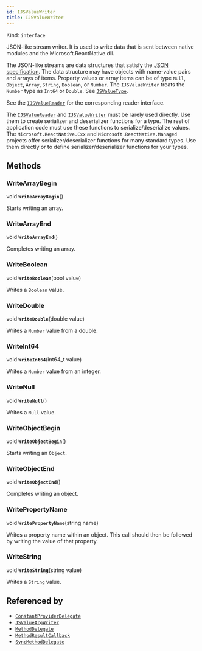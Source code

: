 ```yaml
---
id: IJSValueWriter
title: IJSValueWriter
---
```


Kind: `interface`



JSON-like stream writer.
It is used to write data that is sent between native modules and the Microsoft.ReactNative.dll.

The JSON-like streams are data structures that satisfy the [JSON specification](https://tools.ietf.org/html/rfc8259). The data structure may have objects with name-value pairs and arrays of items. Property values or array items can be of type `Null`, `Object`, `Array`, `String`, `Boolean`, or `Number`. The `IJSValueWriter` treats the `Number` type as `Int64` or `Double`. See [`JSValueType`](JSValueType).

See the [`IJSValueReader`](IJSValueReader) for the corresponding reader interface.

The [`IJSValueReader`](IJSValueReader) and [`IJSValueWriter`](IJSValueWriter) must be rarely used directly. Use them to create serializer and deserializer functions for a type. The rest of application code must use these functions to serialize/deserialize values. The `Microsoft.ReactNative.Cxx` and `Microsoft.ReactNative.Managed` projects offer serializer/deserializer functions for many standard types. Use them directly or to define serializer/deserializer functions for your types.



## Methods
### WriteArrayBegin
void **`WriteArrayBegin`**()

Starts writing an array.



### WriteArrayEnd
void **`WriteArrayEnd`**()

Completes writing an array.



### WriteBoolean
void **`WriteBoolean`**(bool value)

Writes a `Boolean` value.



### WriteDouble
void **`WriteDouble`**(double value)

Writes a `Number` value from a double.



### WriteInt64
void **`WriteInt64`**(int64_t value)

Writes a `Number` value from an integer.



### WriteNull
void **`WriteNull`**()

Writes a `Null` value.



### WriteObjectBegin
void **`WriteObjectBegin`**()

Starts writing an `Object`.



### WriteObjectEnd
void **`WriteObjectEnd`**()

Completes writing an object.



### WritePropertyName
void **`WritePropertyName`**(string name)

Writes a property name within an object. This call should then be followed by writing the value of that property.



### WriteString
void **`WriteString`**(string value)

Writes a `String` value.






## Referenced by
- [`ConstantProviderDelegate`](ConstantProviderDelegate)
- [`JSValueArgWriter`](JSValueArgWriter)
- [`MethodDelegate`](MethodDelegate)
- [`MethodResultCallback`](MethodResultCallback)
- [`SyncMethodDelegate`](SyncMethodDelegate)
